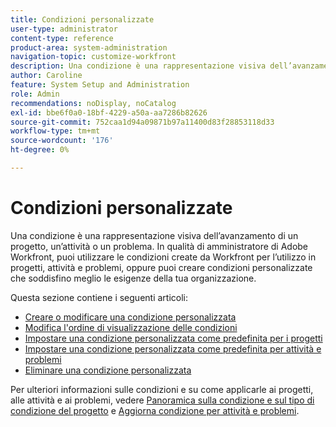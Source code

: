```yaml
---
title: Condizioni personalizzate
user-type: administrator
content-type: reference
product-area: system-administration
navigation-topic: customize-workfront
description: Una condizione è una rappresentazione visiva dell’avanzamento di un progetto, un’attività o un problema. In qualità di amministratore di Adobe Workfront, puoi utilizzare le condizioni create da Workfront per l’utilizzo in progetti, attività e problemi, oppure puoi creare condizioni personalizzate che soddisfino meglio le esigenze della tua organizzazione.
author: Caroline
feature: System Setup and Administration
role: Admin
recommendations: noDisplay, noCatalog
exl-id: bbe6f0a0-18bf-4229-a50a-aa7286b82626
source-git-commit: 752caa1d94a09871b97a11400d83f28853118d33
workflow-type: tm+mt
source-wordcount: '176'
ht-degree: 0%

---
```


# Condizioni personalizzate

Una condizione è una rappresentazione visiva dell’avanzamento di un progetto, un’attività o un problema. In qualità di amministratore di Adobe Workfront, puoi utilizzare le condizioni create da Workfront per l’utilizzo in progetti, attività e problemi, oppure puoi creare condizioni personalizzate che soddisfino meglio le esigenze della tua organizzazione.

Questa sezione contiene i seguenti articoli:

* [Creare o modificare una condizione personalizzata](../../../administration-and-setup/customize-workfront/create-manage-custom-conditions/create-edit-custom-conditions.md)
* [Modifica l&#39;ordine di visualizzazione delle condizioni](../../../administration-and-setup/customize-workfront/create-manage-custom-conditions/change-display-order-of-conditions.md)
* [Impostare una condizione personalizzata come predefinita per i progetti](../../../administration-and-setup/customize-workfront/create-manage-custom-conditions/set-custom-condition-default-projects.md)
* [Impostare una condizione personalizzata come predefinita per attività e problemi](../../../administration-and-setup/customize-workfront/create-manage-custom-conditions/set-custom-condition-default-tasks-issues.md)
* [Eliminare una condizione personalizzata](../../../administration-and-setup/customize-workfront/create-manage-custom-conditions/delete-custom-conditions.md)

Per ulteriori informazioni sulle condizioni e su come applicarle ai progetti, alle attività e ai problemi, vedere [Panoramica sulla condizione e sul tipo di condizione del progetto](../../../manage-work/projects/manage-projects/project-condition-and-condition-type.md) e [Aggiorna condizione per attività e problemi](../../../manage-work/projects/updating-work-in-a-project/update-condition-for-tasks-and-issues.md).
